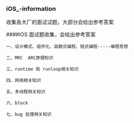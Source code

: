### iOS_-information

收集各大厂的面试试题，大部分会给出参考答案

####iOS 面试题收集，会给出参考答案

```
一、设计模式、组件化、函数式编程、链式编程-----编程思想

二、MRC  ARC原理知识

三、runtime 和 runloop相关知识

四、网络相关知识

五、多线程相关知识

六、block

七、bug 处理相关知识
```
